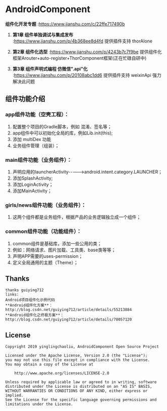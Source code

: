 
# AndroidComponent

**组件化开发专题** :https://www.jianshu.com/c/22ffe717490b
 
1. **第1章 组件单独调试与集成发布** :https://www.jianshu.com/p/4b368ee8d4fd
提供插件支持 thorAlone

2. **第2章 组件化选型** :https://www.jianshu.com/p/4243b7c7f9be
提供组件化框架Arouter+auto-register+ThorComponent框架(正在忙碌自研中)

3. **第3章 组件声明式编程 仿微信".api"化** :https://www.jianshu.com/p/20108abc1dd6
提供插件支持 weixinApi 强力解决此问题

## 组件功能介绍

### app组件功能（空壳工程）：
1. 配置整个项目的Gradle脚本，例如 混淆、签名等；
2. app组件中可以初始化全局的库，例如Lib.init(this);
3. 添加 multiDex 功能
4. 业务组件管理（组装）；

### main组件功能（业务组件）：
1. 声明应用的launcherActivity----->android.intent.category.LAUNCHER；
2. 添加SplashActivity;
3. 添加LoginActivity；
4. 添加MainActivity；

### girls/news组件功能（业务组件）：
1. 这两个组件都是业务组件，根据产品的业务逻辑独立成一个组件；

### common组件功能（功能组件）：
1. common组件是基础库，添加一些公用的类；
2. 例如：网络请求、图片加载、工具类、base类等等；
3. 声明APP需要的uses-permission；
4. 定义全局通用的主题（Theme）；

## Thanks
    thanks guiying712 
    links:
    Android项目组件化示例代码
    **Android组件化方案**：http://blog.csdn.net/guiying712/article/details/55213884
    **Android组件化之终极方案**：http://blog.csdn.net/guiying712/article/details/78057120

## License

    Copyright 2019 yinglingchaoliu, AndroidComponent Open Source Project

    Licensed under the Apache License, Version 2.0 (the "License");
    you may not use this file except in compliance with the License.
    You may obtain a copy of the License at

        http://www.apache.org/licenses/LICENSE-2.0

    Unless required by applicable law or agreed to in writing, software
    distributed under the License is distributed on an "AS IS" BASIS,
    WITHOUT WARRANTIES OR CONDITIONS OF ANY KIND, either express or implied.
    See the License for the specific language governing permissions and
    limitations under the License.